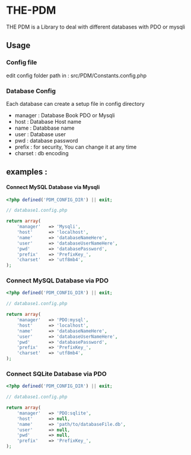 # THE-PDM
 THE PDM is a Library to deal with different databases with PDO or mysqli

## Usage

### Config file
edit config folder path in : src/PDM/Constants.config.php

### Database Config
Each database can create a setup file in config directory 

- manager : Database Book PDO or Mysqli
- host    : Database Host name
- name    : Databbase name
- user    : Database user
- pwd     : database password
- prefix  : for security, You can change it at any time
- charset : db encoding

## examples : 

#### Connect MySQL Database via Mysqli 
```php
<?php defined('PDM_CONFIG_DIR') || exit;

// database1.config.php

return array(
	'manager' 	=> 'Mysqli',
	'host' 		=> 'localhost',
	'name' 		=> 'databaseNameHere',
	'user' 		=> 'databaseUserNameHere',
	'pwd' 		=> 'databasePassword',
	'prefix' 	=> 'PrefixKey_',
	'charset' 	=> 'utf8mb4',
);

```

### Connect MySQL Database via PDO
```php
<?php defined('PDM_CONFIG_DIR') || exit;

// database1.config.php

return array(
	'manager' 	=> 'PDO:mysql',
	'host' 		=> 'localhost',
	'name' 		=> 'databaseNameHere',
	'user' 		=> 'databaseUserNameHere',
	'pwd' 		=> 'databasePassword',
	'prefix' 	=> 'PrefixKey_',
	'charset' 	=> 'utf8mb4',
);

```

### Connect SQLite Database via PDO
```php
<?php defined('PDM_CONFIG_DIR') || exit;

// database1.config.php

return array(
	'manager' 	=> 'PDO:sqlite',
	'host' 		=> null,
	'name' 		=> 'path/to/databaseFile.db',
	'user' 		=> null,
	'pwd' 		=> null,
	'prefix' 	=> 'PrefixKey_',
);

```





